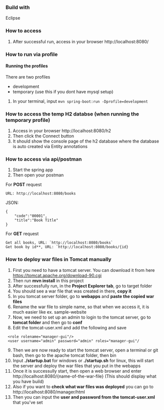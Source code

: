 
### Build with
Eclipse

### How to access
1. After successful run, access in your browser http://localhost:8080/

### How to run via profile

#### Running the profiles
There are two profiles
  - development
  - temporary (use this if you dont have mysql setup)
  
1. In your terminal, input `mvn spring-boot:run -Dprofile=development`

### How to access the temp H2 databse (when running the temporary profile)
1. Access in your browser http://localhost:8080/h2
2. Then click the Connect button
3. It should show the console page of the h2 database where the database is auto created via Entity annotations

### How to access via api/postman
1. Start the spring app
2. Then open your postman

For **POST** request
```
URL: http://localhost:8080/books
```

JSON:
```
{
    "code":"00001",
    "title":"Book Title"
}
```

For **GET** request
```
Get all books, URL: `http://localhost:8080/books`
Get book by id**, URL: `http://localhost:8080/books/{id}
```

### How to deploy war files in Tomcat manually
1. First you need to have a tomcat server. You can download it from here https://tomcat.apache.org/download-90.cgi
2. Then run **mvn install** in this project
3. After successfully run, in the **Project Explorer tab**, go to target folder
4. You should see a war file that was created in there, **copy it**
5. In you tomcat server folder, go to **webapps** and **paste the copied war files**
6. Rename the war file to simple name, so that when we access it, it is much easier like ex. sample-website
7. Now, we need to set up an admin to login to the tomcat server, go to **tomcat folder** and then go to **conf**
8. Edit the tomcat-user.xml and add the following and save

```
 <role rolename="manager-gui"/>
 <user username="admin" password="admin" roles="manager-gui"/
```
	
9. Then we are now ready to start the tomcat server, open a terminal or git bash, then go to the apache tomcat folder, then bin
10. Input **./startup.bat** for windows or **./startup.sh** for linux, this will start the server and deploy the war files that you put in the webapps
11. Once it is successully start, then open a web browser and enter http://localhost:8080/{name-of-the-war-file} (This should display what you have build)
12. Also if you want to **check what war files was deployed** you can go to http://localhost:8080/manager/html
13. Then you can input the **user and password from the tomcat-user.xml** that you've set

